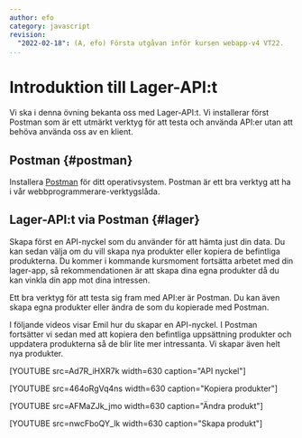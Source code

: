```yaml
---
author: efo
category: javascript
revision:
  "2022-02-18": (A, efo) Första utgåvan inför kursen webapp-v4 VT22.
...
```

Introduktion till Lager-API:t
==================================

Vi ska i denna övning bekanta oss med Lager-API:t. Vi installerar först Postman som är ett utmärkt verktyg för att testa och använda API:er utan att behöva använda oss av en klient.



<!--more-->



Postman {#postman}
--------------------------------------

Installera [Postman](https://www.postman.com/downloads/) för ditt operativsystem. Postman är ett bra verktyg att ha i vår webbprogrammerare-verktygslåda.



Lager-API:t via Postman {#lager}
--------------------------------------

Skapa först en API-nyckel som du använder för att hämta just din data. Du kan sedan välja om du vill skapa nya produkter eller kopiera de befintliga produkterna. Du kommer i kommande kursmoment fortsätta arbetet med din lager-app, så rekommendationen är att skapa dina egna produkter då du kan vinkla din app mot dina intressen.

Ett bra verktyg för att testa sig fram med API:er är Postman. Du kan även skapa egna produkter eller ändra de som du kopierade med Postman.

I följande videos visar Emil hur du skapar en API-nyckel. I Postman fortsätter vi sedan med att kopiera den befintliga uppsättning produkter och uppdatera produkterna så de blir lite mer intressanta. Vi skapar även helt nya produkter.

[YOUTUBE src=Ad7R_iHXR7k width=630 caption="API nyckel"]

[YOUTUBE src=464oRgVq4ns width=630 caption="Kopiera produkter"]

[YOUTUBE src=AFMaZJk_jmo width=630 caption="Ändra produkt"]

[YOUTUBE src=nwcFboQY_lk width=630 caption="Skapa produkt"]

